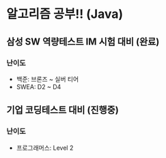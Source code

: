 # 알고리즘 공부!! (Java)

## 삼성 SW 역량테스트 IM 시험 대비 (완료)

### 난이도

- 백준: 브론즈 ~ 실버 티어
- SWEA: D2 ~ D4

## 기업 코딩테스트 대비 (진행중)

### 난이도

- 프로그래머스: Level 2
